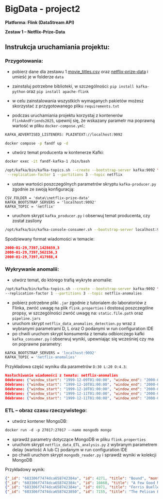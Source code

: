 # BigData - project2
**Platforma: Flink (DataStream API)**

**Zestaw 1 – Netflix-Prize-Data**

## Instrukcja uruchamiania projektu:
### Przygotowania:
- pobierz dane dla zestawu 1 [movie_titles.csv](https://www.cs.put.poznan.pl/kjankiewicz/bigdata/stream_project/movie_titles.csv) oraz [netflix-prize-data](https://www.cs.put.poznan.pl/kjankiewicz/bigdata/stream_project/netflix-prize-data.zip) i umieść je w folderze `data`
- zainstaluj potrzebne biblioteki, w szczególności: `pip install kafka-python` oraz `pip install apache-flink`
- w celu zainstalowania wszystkich wymaganych pakietów możesz skorzystać z przygotowanego pliku `requirements.txt`

- podczas uruchamiania projektu korzystaj z kontenerów `FlinkAndFriends2025`, upewnij się, że wskazany parametr ma poprawną wartość w pliku `docker-compose.yml`:
``` bash
KAFKA_ADVERTISED_LISTENERS: PLAINTEXT://localhost:9092
```
```bash
docker compose -p fandf up -d
```
- utwórz temat producenta w kontenerze Kafki:
 ``` bash
docker exec -it fandf-kafka-1 /bin/bash
```
```bash
/opt/kafka/bin/kafka-topics.sh --create --bootstrap-server kafka:9092 \
 --replication-factor 1 --partitions 3 --topic netflix
```
- ustaw wartości poszczególnych parametrów skryptu `kafka-producer.py` zgodnie ze swoją konfiguracją:
```
CSV_FOLDER = 'data\\netflix-prize-data'
KAFKA_BOOTSTRAP_SERVERS = 'localhost:9092'
KAFKA_TOPIC = 'netflix'
```
- uruchom skrypt `kafka_producer.py` i obserwuj temat producenta, czy został zasilony
```bash
/opt/kafka/bin/kafka-console-consumer.sh --bootstrap-server localhost:9092 --topic netflix --from-beginning
```
Spodziewany format wiadomości w temacie:
```json
2000-01-29,7397,1428659,3
2000-01-29,7397,562156,3
2000-01-29,7397,417988,4
```
### Wykrywanie anomalii:
- utwórz temat, do którego trafią wykryte anomalie:
 ``` bash
/opt/kafka/bin/kafka-topics.sh --create --bootstrap-server kafka:9092 \
 --replication-factor 1 --partitions 3 --topic netflix-anomalies
```
- pobierz potrzebne pliki `.jar` zgodnie z tutorialem do laboratoriów z Flinka, zwróć uwagę na plik `flink.properties` i dostosuj poszczególne propsy, w szczególności zwróć uwagę na: `static.file.path` oraz `pipeline.jars` 
- uruchom skrypt `netflix_data_anomalies_detection.py` wraz z wybranymi parametrami D, L oraz O podanymi w run configuration IDE
- po chwili uruchom skrypt konsumenta z tematu odbiorczego kafki `kafka_consumer.py` i obserwuj wyniki, upewniając się wcześniej czy ma on poprawne parametry:
```bash
KAFKA_BOOTSTRAP_SERVERS = 'localhost:9092'
KAFKA_TOPIC = 'netflix-anomalies'
```
Przykładowa część wyniku dla parametrów `D:30 L:20 O:4.3`:
```json
Nasłuchiwanie wiadomości z tematu: netflix-anomalies
Odebrano: {"window_start": "1999-12-09T01:00:00", "window_end": "2000-01-08T01:00:00", "title": "Apollo 13", "count": 20, "avg_rate": 4.35}
Odebrano: {"window_start": "1999-12-10T01:00:00", "window_end": "2000-01-09T01:00:00", "title": "Die Hard", "count": 25, "avg_rate": 4.32}
Odebrano: {"window_start": "1999-12-10T01:00:00", "window_end": "2000-01-09T01:00:00", "title": "The Matrix", "count": 32, "avg_rate": 4.3125}
Odebrano: {"window_start": "1999-12-11T01:00:00", "window_end": "2000-01-10T01:00:00", "title": "October Sky", "count": 22, "avg_rate": 4.363636363636363}
Odebrano: {"window_start": "1999-12-11T01:00:00", "window_end": "2000-01-10T01:00:00", "title": "The Terminator", "count": 20, "avg_rate": 4.35}
```

### ETL – obraz czasu rzeczywistego:
- utwórz kontener MongoDB:
```dockerfile
docker run -d -p 27017:27017 --name mongodb mongo
```
- sprawdź parametry dotyczące MongoDB w pliku `flink.properties`
- uruchom skrypt `netflix_data_ETL_analysis.py` z wybranym parametrem delay (wartość A lub C) podanym w run configuration IDE
- po chwili uruchom skrypt `mongodb_reader.py` i sprawdź wyniki w kolekcji MongoDB

Przykładowy wynik:
```json
{"_id": "683306f7474dca658742384a", "id": 4271, "title": "Bound", "month": "1999-11", "count_rate": 1, "sum_rate": 3.0, "unique_users": 1}
{"_id": "683306f7474dca658742384c", "id": 16668, "title": "A Few Good Men", "month": "1999-11", "count_rate": 2, "sum_rate": 9.0, "unique_users": 2}
{"_id": "683306f7474dca658742384e", "id": 6971, "title": "Ferris Bueller's Day Off", "month": "1999-11", "count_rate": 3, "sum_rate": 11.0, "unique_users": 3}
{"_id": "683306f7474dca6587423850", "id": 7155, "title": "The Pelican Brief", "month": "1999-11", "count_rate": 2, "sum_rate": 8.0, "unique_users": 2}
```
